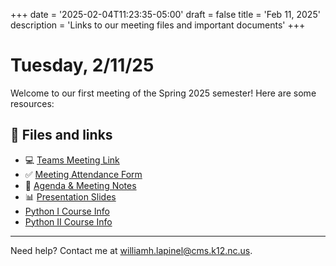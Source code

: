 +++
date = '2025-02-04T11:23:35-05:00'
draft = false
title = 'Feb 11, 2025'
description = 'Links to our meeting files and important documents'
+++

# Tuesday, 2/11/25

Welcome to our first meeting of the Spring 2025 semester! Here are some resources:

## 📂 Files and links

- 💻 [Teams Meeting Link](https://teams.microsoft.com/l/meetup-join/19%3ameeting_NTI3MWI0NjEtZjhkOS00ZGFjLTliZTktMDRkOTBhYTBlMGQ0%40thread.v2/0?context=%7b%22Tid%22%3a%222fb36de5-296a-43c7-b5d2-ae73931f0aa3%22%2c%22Oid%22%3a%22312a802b-6ca1-463f-b125-e25e8d650db9%22%7d)
- ✅ [Meeting Attendance Form](https://343b.edulnk.com/e/xv2a34/3mkWSd?__$u__)
- 📄 [Agenda & Meeting Notes](https://docs.google.com/document/d/1R-5Na7BhTDbfOTph9d296_J-S26isDEGUHVKzUK8Jyo/edit?usp=sharing)
- 📊 [Presentation Slides](/meeting_2_11_25.html)
- [Python I Course Info](https://center.ncsu.edu/nccte-cms/course_info.php?course_id=1781&choice=course&cred_id=-1&cluster_id=-1&sel_type=C&sel_id=1781&choice=course&cred_id=-1&cluster_id=-1)
- [Python II Course Info](https://center.ncsu.edu/nccte-cms/course_info.php?course_id=1782&choice=course&cred_id=-1&cluster_id=-1&sel_type=C&sel_id=1782&choice=course&cred_id=-1&cluster_id=-1)

---
Need help? Contact me at [williamh.lapinel@cms.k12.nc.us](mailto:williamh.lapinel@cms.k12.nc.us).

